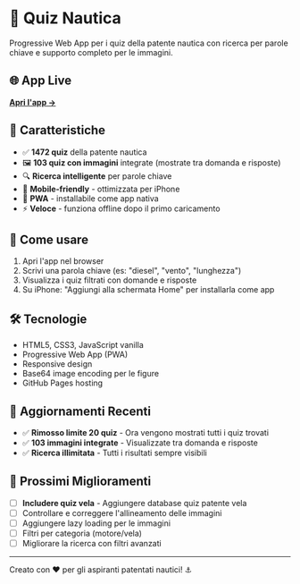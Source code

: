 # 🚢 Quiz Nautica

Progressive Web App per i quiz della patente nautica con ricerca per parole chiave e supporto completo per le immagini.

## 🌐 App Live
**[Apri l'app →](https://mvodret.github.io/quiz-nautica/)**

## 📱 Caratteristiche

- ✅ **1472 quiz** della patente nautica
- 🖼️ **103 quiz con immagini** integrate (mostrate tra domanda e risposte)
- 🔍 **Ricerca intelligente** per parole chiave
- 📱 **Mobile-friendly** - ottimizzata per iPhone
- 🚀 **PWA** - installabile come app nativa
- ⚡ **Veloce** - funziona offline dopo il primo caricamento

## 🎯 Come usare

1. Apri l'app nel browser
2. Scrivi una parola chiave (es: "diesel", "vento", "lunghezza")
3. Visualizza i quiz filtrati con domande e risposte
4. Su iPhone: "Aggiungi alla schermata Home" per installarla come app

## 🛠️ Tecnologie

- HTML5, CSS3, JavaScript vanilla
- Progressive Web App (PWA)
- Responsive design
- Base64 image encoding per le figure
- GitHub Pages hosting

## 🔄 Aggiornamenti Recenti

- ✅ **Rimosso limite 20 quiz** - Ora vengono mostrati tutti i quiz trovati
- ✅ **103 immagini integrate** - Visualizzate tra domanda e risposte
- ✅ **Ricerca illimitata** - Tutti i risultati sempre visibili

## 🚧 Prossimi Miglioramenti

- [ ] **Includere quiz vela** - Aggiungere database quiz patente vela
- [ ] Controllare e correggere l'allineamento delle immagini
- [ ] Aggiungere lazy loading per le immagini
- [ ] Filtri per categoria (motore/vela)
- [ ] Migliorare la ricerca con filtri avanzati

---

Creato con ❤️ per gli aspiranti patentati nautici! ⚓